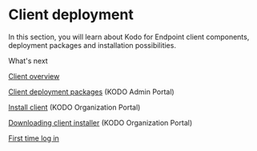 # Client deployment

In this section, you will learn about Kodo for Endpoint client components,  deployment packages and installation possibilities.

What's next

[Client overview](../../first-steps/client-overview.md)

[Client deployment packages](kodo-client-deployment-packages.md) \(KODO Admin Portal\)

[Install client](installing-kodo-client/) \(KODO Organization Portal\)

[Downloading client installer](installing-kodo-client/downloading-client-installer.md) \(KODO Organization Portal\)

[First time log in](installation/)

